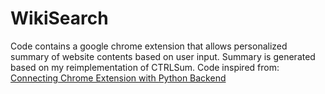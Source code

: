 # WikiSearch

Code contains a google chrome extension that allows personalized summary of website contents based on user input. Summary is generated based on my reimplementation of CTRLSum.
Code inspired from: [Connecting Chrome Extension with Python Backend](https://medium.com/@oaishi.faria/connecting-chrome-extension-with-python-backend-912d1d0db26)
